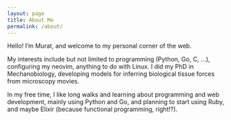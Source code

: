 ```yaml
---
layout: page
title: About Me
permalink: /about/
---
```


Hello! I’m Murat, and welcome to my personal corner of the web.

My interests include but not limited to programming (Python, Go, C, ...),
configuring my neovim, anything to do with Linux. I did my PhD in Mechanobiology,
developing models for inferring biological tissue forces from microscopy movies.

In my free time, I like long walks and learning about programming and web
development, mainly using Python and Go, and planning to start using Ruby, and
maybe Elixir (because functional programming, right!?).
